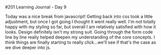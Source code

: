 #201 Learning Journal - Day 9

Today was a nice break from javascript! Getting back into css took a 
little adjustment, but once I got going I thought it went really well. 
I'm not totally happy with my styling so far, but overall I am 
relatively satisfied with how it looks. Design definitely isn't my 
strong suit. Going through the form code line by line really helped 
deepen my understanding of the core concepts. I think things are finally 
starting to really click...we'll see if that's the case as we dive 
deeper into js.
